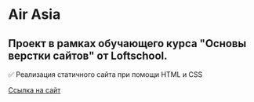 # Air Asia
## Проект в рамках обучающего курса "Основы верстки сайтов" от Loftschool. 
:white_check_mark: Реализация статичного сайта при помощи HTML и CSS

[Ссылка на сайт](https://alexandr-lux.github.io/air-asia/)
